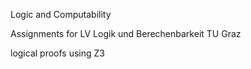 Logic and Computability

Assignments for LV Logik und Berechenbarkeit TU Graz

logical proofs using Z3
